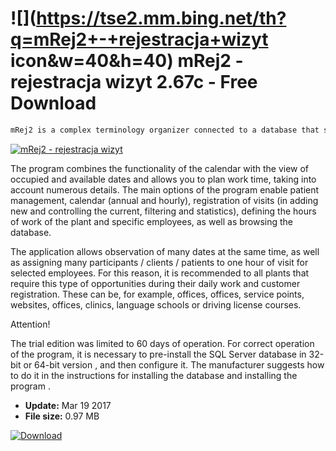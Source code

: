 # ![](https://tse2.mm.bing.net/th?q=mRej2+-+rejestracja+wizyt icon&w=40&h=40) mRej2 - rejestracja wizyt 2.67c - Free Download

```sh
mRej2 is a complex terminology organizer connected to a database that supports the management of visits, services, repairs, tests carried out by employees or doctors.
```
[![mRej2 - rejestracja wizyt](https://gallery.dpcdn.pl/imgc/Tools/73667/g_-_420x350_1.5_-_x20170126170607_0.png)](https://softexe.net/win/business/finance/mrej2-rejestracja-wizyt:ppppp.html)

The program combines the functionality of the calendar with the view of occupied and available dates and allows you to plan work time, taking into account numerous details. The main options of the program enable patient management, calendar (annual and hourly), registration of visits (in adding new and controlling the current, filtering and statistics), defining the hours of work of the plant and specific employees, as well as browsing the database.
 
 The application allows observation of many dates at the same time, as well as assigning many participants / clients / patients to one hour of visit for selected employees. For this reason, it is recommended to all plants that require this type of opportunities during their daily work and customer registration. These can be, for example, offices, offices, service points, websites, offices, clinics, language schools or driving license courses.
 
 
 Attention!
 
 The trial edition was limited to 60 days of operation.
 For correct operation of the program, it is necessary to pre-install the SQL Server database in 32-bit or 64-bit version , and then configure it. The manufacturer suggests how to do it in the instructions for installing the database and installing the program .


- **Update:** Mar 19 2017
- **File size:** 0.97 MB

[![Download](https://cdn.softexe.net/static/img/download.png)](https://softexe.net/win/business/finance/mrej2-rejestracja-wizyt:ppppp.html)

